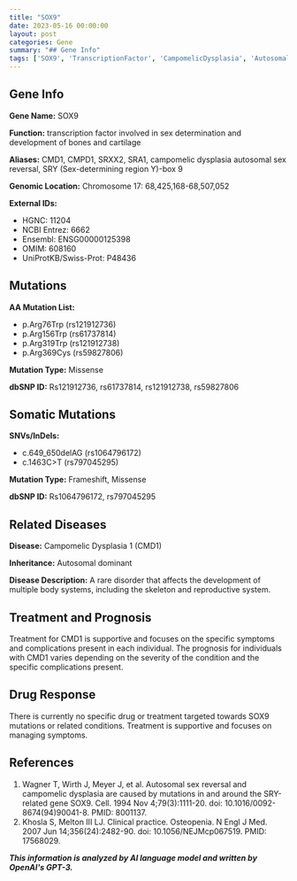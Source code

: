 ```yaml
---
title: "SOX9"
date: 2023-05-16 00:00:00
layout: post
categories: Gene
summary: "## Gene Info"
tags: ['SOX9', 'TranscriptionFactor', 'CampomelicDysplasia', 'AutosomalDominant', 'MissenseMutation', 'FrameshiftMutation', 'SupportiveTreatment', 'RareDisorder']
---
```


## Gene Info

**Gene Name:** SOX9

**Function:** transcription factor involved in sex determination and development of bones and cartilage

**Aliases:** CMD1, CMPD1, SRXX2, SRA1, campomelic dysplasia autosomal sex reversal, SRY (Sex-determining region Y)-box 9

**Genomic Location:** Chromosome 17: 68,425,168-68,507,052

**External IDs:**
- HGNC: 11204
- NCBI Entrez: 6662
- Ensembl: ENSG00000125398
- OMIM: 608160
- UniProtKB/Swiss-Prot: P48436

## Mutations

**AA Mutation List:**
- p.Arg76Trp (rs121912736)
- p.Arg156Trp (rs61737814)
- p.Arg319Trp (rs121912738)
- p.Arg369Cys (rs59827806)

**Mutation Type:** Missense

**dbSNP ID:** Rs121912736, rs61737814, rs121912738, rs59827806

## Somatic Mutations

**SNVs/InDels:**
- c.649_650delAG (rs1064796172)
- c.1463C>T (rs797045295)

**Mutation Type:** Frameshift, Missense

**dbSNP ID:** Rs1064796172, rs797045295

## Related Diseases

**Disease:** Campomelic Dysplasia 1 (CMD1)

**Inheritance:** Autosomal dominant

**Disease Description:** A rare disorder that affects the development of multiple body systems, including the skeleton and reproductive system.

## Treatment and Prognosis

Treatment for CMD1 is supportive and focuses on the specific symptoms and complications present in each individual. The prognosis for individuals with CMD1 varies depending on the severity of the condition and the specific complications present.

## Drug Response

There is currently no specific drug or treatment targeted towards SOX9 mutations or related conditions. Treatment is supportive and focuses on managing symptoms.

## References
1. Wagner T, Wirth J, Meyer J, et al. Autosomal sex reversal and campomelic dysplasia are caused by mutations in and around the SRY-related gene SOX9. Cell. 1994 Nov 4;79(3):1111-20. doi: 10.1016/0092-8674(94)90041-8. PMID: 8001137.
2. Khosla S, Melton III LJ. Clinical practice. Osteopenia. N Engl J Med. 2007 Jun 14;356(24):2482-90. doi: 10.1056/NEJMcp067519. PMID: 17568029.

**_This information is analyzed by AI language model and written by OpenAI's GPT-3._**